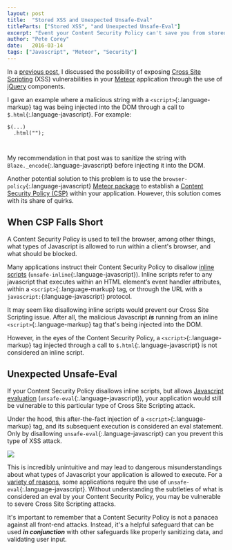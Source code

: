 ```yaml
---
layout: post
title:  "Stored XSS and Unexpected Unsafe-Eval"
titleParts: ["Stored XSS", "and Unexpected Unsafe-Eval"]
excerpt: "Event your Content Security Policy can't save you from stored Cross Site Scripting attacks."
author: "Pete Corey"
date:   2016-03-14
tags: ["Javascript", "Meteor", "Security"]
---
```


In a [previous post](/blog/2016/03/07/cross-site-scripting-through-jquery-components/), I discussed the possibility of exposing [Cross Site Scripting](https://www.owasp.org/index.php/Cross-site_Scripting_(XSS)) (XSS) vulnerabilities in your [Meteor](https://www.meteor.com/) application through the use of [jQuery](https://jquery.com/) components.

I gave an example where a malicious string with a `<script>`{:.language-markup} tag was being injected into the DOM through a call to `$.html`{:.language-javascript}. For example:

<pre class="language-javascript"><code class="language-javascript">$(...)
  .html("<script>Roles.addUsersToRoles('...', 'admin');</script>");
</code></pre>

My recommendation in that post was to sanitize the string with `Blaze._encode`{:.language-javascript} before injecting it into the DOM. 

Another potential solution to this problem is to use the `browser-policy`{:.language-javascript} [Meteor package](https://atmospherejs.com/meteor/browser-policy) to establish a [Content Security Policy (CSP)](http://www.html5rocks.com/en/tutorials/security/content-security-policy/) within your application. However, this solution comes with its share of quirks.

## When CSP Falls Short

A Content Security Policy is used to tell the browser, among other things, what types of Javascript is allowed to run within a client's browser, and what should be blocked. 

Many applications instruct their Content Security Policy to disallow [inline scripts](https://developer.chrome.com/extensions/contentSecurityPolicy#relaxing-inline-script) (`unsafe-inline`{:.language-javascript}). Inline scripts refer to any javascript that executes within an HTML element’s event handler attributes, within a `<script>`{:.language-markup} tag, or through the URL with a `javascript:`{:language-javascript} protocol.

It may seem like disallowing inline scripts would prevent our Cross Site Scripting issue. After all, the malicious Javascript ___is___ running from an inline `<script>`{:.language-markup} tag that's being injected into the DOM.

However, in the eyes of the Content Security Policy, a `<script>`{:.language-markup} tag injected through a call to `$.html`{:.language-javascript} is not considered an inline script.

## Unexpected Unsafe-Eval

If your Content Security Policy disallows inline scripts, but allows [Javascript evaluation](https://developer.chrome.com/extensions/contentSecurityPolicy#relaxing-eval) (`unsafe-eval`{:.language-javascript}), your application would still be vulnerable to this particular type of Cross Site Scripting attack.

Under the hood, this after-the-fact injection of a `<script>`{:.language-markup} tag, and its subsequent execution is considered an eval statement. Only by disallowing `unsafe-eval`{:.language-javascript} can you prevent this type of XSS attack.

<img src="https://s3-us-west-1.amazonaws.com/www.1pxsolidtomato.com/unsafe-eval.png" style="max-width: 100%">

This is incredibly unintuitive and may lead to dangerous misunderstandings about what types of Javascript your application is allowed to execute. For a [variety of reasons](https://code.google.com/p/gmaps-api-issues/issues/detail?id=4201), some applications require the use of `unsafe-eval`{:.language-javascript}. Without understanding the subtleties of what is considered an eval by your Content Security Policy, you may be vulnerable to severe Cross Site Scripting attacks.

It's important to remember that a Content Security Policy is not a panacea against all front-end attacks. Instead, it's a helpful safeguard that can be used ___in conjunction___ with other safeguards like properly sanitizing data, and validating user input.

